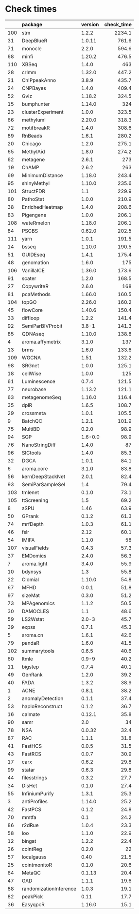 # Check times

|    |package                |version | check_time|
|:---|:----------------------|:-------|----------:|
|100 |stm                    |1.2.2   |     2234.1|
|31  |DeepBlueR              |1.0.11  |      761.6|
|71  |monocle                |2.2.0   |      594.6|
|68  |minfi                  |1.20.2  |      476.5|
|110 |XBSeq                  |1.4.0   |        463|
|28  |crlmm                  |1.32.0  |      447.2|
|21  |ChIPpeakAnno           |3.8.9   |      435.7|
|24  |CNPBayes               |1.4.0   |      409.4|
|52  |Gviz                   |1.18.2  |      324.5|
|15  |bumphunter             |1.14.0  |        324|
|23  |clusterExperiment      |1.0.0   |      323.5|
|66  |methylumi              |2.20.0  |      318.3|
|72  |motifbreakR            |1.4.0   |      308.6|
|89  |RnBeads                |1.6.1   |      280.2|
|20  |Chicago                |1.2.0   |      275.1|
|65  |MethylAid              |1.8.0   |      274.2|
|62  |metagene               |2.6.1   |        273|
|19  |ChAMP                  |2.6.2   |        263|
|69  |MinimumDistance        |1.18.0  |      243.4|
|95  |shinyMethyl            |1.10.0  |      235.6|
|101 |StructFDR              |1.1     |      229.9|
|80  |PathoStat              |1.0.0   |      210.9|
|38  |EnrichedHeatmap        |1.4.0   |      208.6|
|83  |Pigengene              |1.0.0   |      206.1|
|108 |wateRmelon             |1.18.0  |      206.1|
|84  |PSCBS                  |0.62.0  |      202.5|
|111 |yarn                   |1.0.1   |      191.5|
|14  |bsseq                  |1.10.0  |      190.5|
|51  |GUIDEseq               |1.4.1   |      175.4|
|48  |genomation             |1.6.0   |        175|
|106 |VanillaICE             |1.36.0  |      173.6|
|91  |scater                 |1.2.0   |      168.5|
|27  |CopywriteR             |2.6.0   |        168|
|81  |pcaMethods             |1.66.0  |      160.5|
|104 |topGO                  |2.26.0  |      160.2|
|45  |flowCore               |1.40.6  |      150.4|
|33  |diffloop               |1.2.2   |      141.4|
|92  |SemiParBIVProbit       |3.8-1   |      141.3|
|85  |QDNAseq                |1.10.0  |      138.8|
|4   |aroma.affymetrix       |3.1.0   |        137|
|13  |brms                   |1.6.0   |      133.6|
|109 |WGCNA                  |1.51    |      132.2|
|98  |SRGnet                 |1.0.0   |      125.1|
|18  |cellWise               |1.0.0   |        125|
|61  |Luminescence           |0.7.4   |      121.5|
|77  |neurobase              |1.13.2  |      121.1|
|63  |metagenomeSeq          |1.16.0  |      116.4|
|35  |dplR                   |1.6.5   |      108.7|
|29  |crossmeta              |1.0.1   |      105.5|
|9   |BatchQC                |1.2.1   |      101.9|
|75  |MultiBD                |0.2.0   |       98.9|
|94  |SGP                    |1.6-0.0 |       98.9|
|76  |NanoStringDiff         |1.4.0   |         87|
|96  |SICtools               |1.4.0   |       85.3|
|32  |DGCA                   |1.0.1   |       84.1|
|6   |aroma.core             |3.1.0   |       83.8|
|56  |kernDeepStackNet       |2.0.1   |       82.4|
|93  |SemiParSampleSel       |1.4     |       79.4|
|103 |tmlenet                |0.1.0   |       73.1|
|105 |ttScreening            |1.5     |       69.2|
|8   |aSPU                   |1.46    |       63.9|
|50  |GPrank                 |0.1.2   |       61.3|
|74  |mrfDepth               |1.0.3   |       61.1|
|46  |fslr                   |2.12    |       60.1|
|54  |IMIFA                  |1.1.0   |         58|
|107 |visualFields           |0.4.3   |       57.3|
|37  |EMDomics               |2.4.0   |       56.3|
|7   |aroma.light            |3.4.0   |       55.9|
|10  |bdynsys                |1.3     |       55.8|
|22  |Clomial                |1.10.0  |       54.8|
|67  |MFHD                   |0.0.1   |       51.8|
|97  |sizeMat                |0.3.0   |       51.2|
|73  |MPAgenomics            |1.1.2   |       50.5|
|30  |DAMOCLES               |1.1     |       48.6|
|59  |LS2Wstat               |2.0-3   |       45.7|
|39  |expss                  |0.7.1   |       45.3|
|5   |aroma.cn               |1.6.1   |       42.6|
|79  |pandaR                 |1.6.0   |       41.5|
|102 |summarytools           |0.6.5   |       40.6|
|60  |ltmle                  |0.9-9   |       40.2|
|11  |bigstep                |0.7.4   |       40.1|
|49  |GenRank                |1.2.0   |       39.2|
|40  |FADA                   |1.3.2   |       38.9|
|1   |ACNE                   |0.8.1   |       38.2|
|2   |anomalyDetection       |0.1.1   |       37.4|
|53  |haploReconstruct       |0.1.2   |       36.7|
|16  |calmate                |0.12.1  |       35.8|
|90  |samr                   |2.0     |         34|
|78  |NSA                    |0.0.32  |       32.4|
|87  |RAC                    |1.1.1   |       31.8|
|41  |FastHCS                |0.0.5   |       31.5|
|43  |FastRCS                |0.0.7   |       30.9|
|17  |carx                   |0.6.2   |       29.8|
|99  |statar                 |0.6.3   |       29.8|
|44  |filesstrings           |0.3.2   |       27.7|
|34  |DisHet                 |0.1.0   |       27.4|
|55  |InfiniumPurify         |1.3.1   |       25.3|
|3   |antiProfiles           |1.14.0  |       25.2|
|42  |FastPCS                |0.1.2   |       24.8|
|70  |mmtfa                  |0.1     |       24.2|
|86  |r2dRue                 |1.0.4   |       23.3|
|58  |loo                    |1.1.0   |       22.9|
|12  |bingat                 |1.2.2   |       22.4|
|26  |cointReg               |0.2.0   |         22|
|57  |localgauss             |0.40    |       21.5|
|25  |cointmonitoR           |0.1.0   |       20.6|
|64  |MetaQC                 |0.1.13  |       20.4|
|47  |GAD                    |1.1.1   |       19.6|
|88  |randomizationInference |1.0.3   |       19.1|
|82  |peakPick               |0.11    |       17.7|
|36  |EasyqpcR               |1.16.0  |       15.1|


